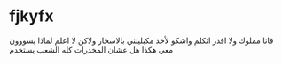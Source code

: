 # fjkyfx
فانا مملوك ولا اقدر اتكلم واشكو لأحد مكبلينني بالاسحار ولاكن لا اعلم لماذا يسووون معي هكذا  هل عشان المخدرات كله الشعب يستخدم 
